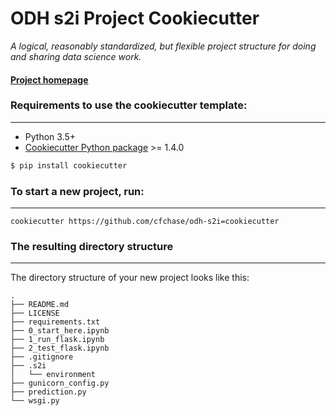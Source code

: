 # ODH s2i Project Cookiecutter

_A logical, reasonably standardized, but flexible project structure for doing and sharing data science work._


#### [Project homepage](http://drivendata.github.io/cookiecutter-data-science/)


### Requirements to use the cookiecutter template:
-----------
 - Python 3.5+
 - [Cookiecutter Python package](http://cookiecutter.readthedocs.org/en/latest/installation.html) >= 1.4.0

``` bash
$ pip install cookiecutter
```

### To start a new project, run:
------------

    cookiecutter https://github.com/cfchase/odh-s2i=cookiecutter


### The resulting directory structure
------------

The directory structure of your new project looks like this: 

```
.
├── README.md
├── LICENSE
├── requirements.txt
├── 0_start_here.ipynb
├── 1_run_flask.ipynb
├── 2_test_flask.ipynb
├── .gitignore
├── .s2i
│   └── environment
├── gunicorn_config.py
├── prediction.py
└── wsgi.py
```
